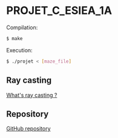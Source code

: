 # PROJET_C_ESIEA_1A

Compilation:

```bash
$ make
```

Execution:

```bash
$ ./projet < [maze_file]
```

## Ray casting

[What's ray casting ?](https://en.wikipedia.org/wiki/Ray_casting)

## Repository

[GitHub repository](https://github.com/tduhamel42/PROJET_C_ESIEA_1A)
